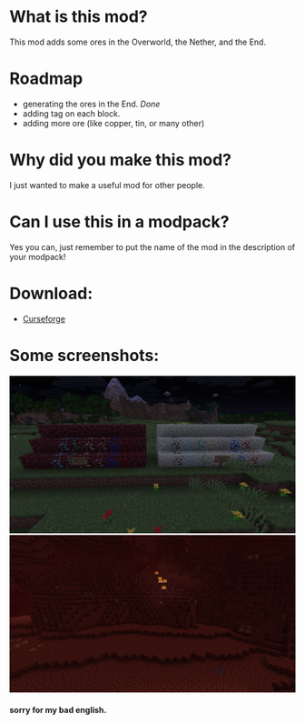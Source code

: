 # What is this mod?

This mod adds some ores in the Overworld, the Nether, and the End.

# Roadmap

- generating the ores in the End. *Done*
- adding tag on each block.
- adding more ore (like copper, tin, or many other)

# Why did you make this mod?

I just wanted to make a useful mod for other people.

# Can I use this in a modpack?

Yes you can, just remember to put the name of the mod in the description of your modpack!

# Download:

- [Curseforge](https://www.curseforge.com/minecraft/mc-mods/janoeo)

# Some screenshots:

![img1](https://raw.githubusercontent.com/AlasDiablo/JANOEO/master/textures/desc/2019-08-22_15.29.40.png)
![img2](https://raw.githubusercontent.com/AlasDiablo/JANOEO/master/textures/desc/2019-08-22_15.30.17.png)

#### sorry for my bad english.